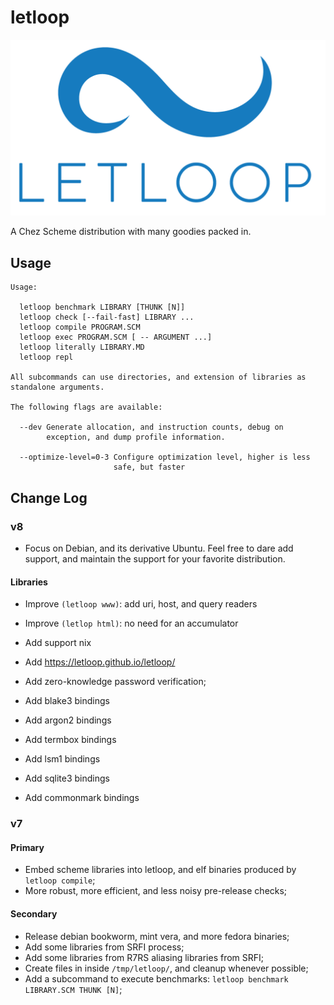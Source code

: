 # letloop

<div align=center>
  <img src="https://raw.githubusercontent.com/letloop/letloop/main/letloop-logo-wide.png" />
</div>

A Chez Scheme distribution with many goodies packed in.

## Usage

```
Usage:

  letloop benchmark LIBRARY [THUNK [N]]
  letloop check [--fail-fast] LIBRARY ...
  letloop compile PROGRAM.SCM
  letloop exec PROGRAM.SCM [ -- ARGUMENT ...]
  letloop literally LIBRARY.MD
  letloop repl

All subcommands can use directories, and extension of libraries as
standalone arguments.

The following flags are available:

  --dev Generate allocation, and instruction counts, debug on
        exception, and dump profile information.

  --optimize-level=0-3 Configure optimization level, higher is less
                       safe, but faster
```

## Change Log

### v8

- Focus on Debian, and its derivative Ubuntu. Feel free to dare add
  support, and maintain the support for your favorite distribution.

#### Libraries

- Improve `(letloop www)`: add uri, host, and query readers
- Improve `(letlop html)`: no need for an accumulator

- Add support nix
- Add https://letloop.github.io/letloop/
- Add zero-knowledge password verification;
- Add blake3 bindings
- Add argon2 bindings
- Add termbox bindings
- Add lsm1 bindings
- Add sqlite3 bindings
- Add commonmark bindings

### v7

#### Primary

- Embed scheme libraries into letloop, and elf binaries produced by
  `letloop compile`;
- More robust, more efficient, and less noisy pre-release checks;

#### Secondary

- Release debian bookworm, mint vera, and more fedora binaries;
- Add some libraries from SRFI process;
- Add some libraries from R7RS aliasing libraries from SRFI;
- Create files in inside `/tmp/letloop/`, and cleanup whenever possible;
- Add a subcommand to execute benchmarks: `letloop benchmark
  LIBRARY.SCM THUNK [N]`;

